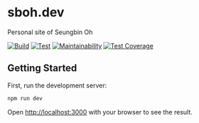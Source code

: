# sboh.dev

Personal site of Seungbin Oh

[![Build](https://github.com/sboh1214/sboh.dev/actions/workflows/build.yml/badge.svg)](https://github.com/sboh1214/sboh.dev/actions/workflows/build.yml)
[![Test](https://github.com/sboh1214/sboh.dev/actions/workflows/test.yml/badge.svg)](https://github.com/sboh1214/sboh.dev/actions/workflows/test.yml)
[![Maintainability](https://api.codeclimate.com/v1/badges/9b9d3f6a729a12e26d36/maintainability)](https://codeclimate.com/github/sboh1214/sboh.dev/maintainability)
[![Test Coverage](https://api.codeclimate.com/v1/badges/9b9d3f6a729a12e26d36/test_coverage)](https://codeclimate.com/github/sboh1214/sboh.dev/test_coverage)

## Getting Started

First, run the development server:

```bash
npm run dev
```

Open [http://localhost:3000](http://localhost:3000) with your browser to see the result.
